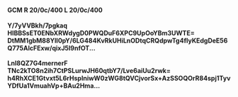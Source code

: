 #### GCM R 20/0c/400 L 20/0c/400
**Y/7yVVBkh/7pgkaq**<br/>**HIBBSsET0ENbXRWdygD0PWQDuF6XPC9UpOoYBm3UWTE=**<br/>**DtMM1gbM88Yll0pY/6LG484KvRkUHiLnODtqCRQdpwTg4flyKEdgDeE56Q775AlcFExw/qixJ5l9nfOT...**<br/><br/>
**LnI8QZ7G4mernerF**<br/>**TNc2kTO8n2ih7CtPSLurwJH60qtbY7/Lve6aiUu2rwk=**<br/>**h4RhXCE1Gtvxt5L6rHsplniwW0zWG8tQVCjvorSx+AzSSOQOrR84spj1TyvYDfUa1VmuahVp+BAu2Hma...**